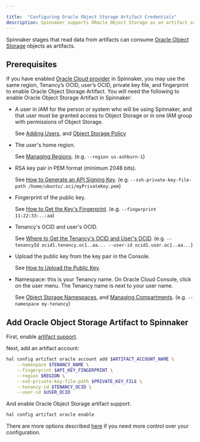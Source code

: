 ```yaml
---

title:  "Configuring Oracle Object Storage Artifact Credentials"
description: Spinnaker supports ORacle Object Storage as an artifact source.
---
```


Spinnaker stages that read data from artifacts can consume
[Oracle Object Storage](https://docs.cloud.oracle.com/iaas/Content/Object/Concepts/objectstorageoverview.htm) objects as artifacts.

## Prerequisites

If you have enabled [Oracle Cloud provider](/docs/setup/install/providers/oracle/) in Spinnaker, you may use the same region, Tenancy’s OCID, user’s OCID, private key file, and fingerprint to enable Oracle Object Storage Artifact. You will need the following to enable Oracle Object Storage Artifact in Spinnaker:

* A user in IAM for the person or system who will be using Spinnaker, and that user must be granted access to Object Storage or in one IAM group with permissions of Object Storage.

   See [Adding Users](https://docs.cloud.oracle.com/iaas/Content/GSG/Tasks/addingusers.htm), and [Object Storage Policy](https://docs.cloud.oracle.com/iaas/Content/Identity/Reference/objectstoragepolicyreference.htm)

* The user's home region. 

   See [Managing Regions](https://docs.cloud.oracle.com/iaas/Content/Identity/Tasks/managingregions.htm). 
   (e.g. `--region us-ashburn-1`)
   
* RSA key pair in PEM format (minimum 2048 bits).
   
   See [How to Generate an API Signing Key](https://docs.cloud.oracle.com/iaas/Content/API/Concepts/apisigningkey.htm#How). 
   (e.g. `--ssh-private-key-file-path /home/ubuntu/.oci/myPrivateKey.pem`)
   
* Fingerprint of the public key. 

   See [How to Get the Key's Fingerprint](https://docs.cloud.oracle.com/iaas/Content/API/Concepts/apisigningkey.htm#How3). 
   (e.g. `--fingerprint 11:22:33:..:aa`)
   
* Tenancy's OCID and user's OCID.

   See [Where to Get the Tenancy's OCID and User's OCID](https://docs.cloud.oracle.com/iaas/Content/API/Concepts/apisigningkey.htm#Other). 
   (e.g. `--tenancyId ocid1.tenancy.oc1..aa... --user-id ocid1.user.oc1..aa...`)
   
* Upload the public key from the key pair in the Console. 
   
   See [How to Upload the Public Key](https://docs.cloud.oracle.com/iaas/Content/API/Concepts/apisigningkey.htm#How2).
   
* Namespace: this is your Tenancy name. On Oracle Cloud Console, click on the user menu. The Tenancy name is next to your user name. 

   See [Object Storage Namespaces](https://docs.cloud.oracle.com/iaas/Content/Object/Tasks/understandingnamespaces.htm), and [Managing Compartments](https://docs.cloud.oracle.com/iaas/Content/Identity/Tasks/managingcompartments.htm). 
   (e.g. `--namespace my-tenancy`)
   
## Add Oracle Object Storage Artifact to Spinnaker

First, enable [artifact support](/docs/reference/artifacts-with-artifactsrewrite//#enabling-artifact-support).

Next, add an artifact account:

```bash
hal config artifact oracle account add $ARTIFACT_ACCOUNT_NAME \
    --namespace $TENANCY_NAME \
    --fingerprint $API_KEY_FINGERPRINT \
    --region $REGION \
    --ssh-private-key-file-path $PRIVATE_KEY_FILE \
    --tenancy-id $TENANCY_OCID \
    --user-id $USER_OCID   
```

And enable Oracle Object Storage artifact support:

```bash
hal config artifact oracle enable
```

There are more options described
[here](/docs/reference/halyard/commands#hal-config-artifact-oracle-account-edit)
if you need more control over your configuration.
